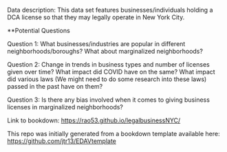Data description: This data set features businesses/individuals holding a DCA license so that they may legally operate in New York City. 

**Potential Questions

Question 1: What businesses/industries are popular in different neighborhoods/boroughs? What about marginalized neighborhoods?

Question 2: Change in trends in business types and number of licenses given over time? What impact did COVID have on the same? What impact did various laws (We might need to do some research into these laws) passed in the past have on them? 

Question 3: Is there any bias involved when it comes to giving business licenses in marginalized neighborhoods?



Link to bookdown: https://rao53.github.io/legalbusinessNYC/


This repo was initially generated from a bookdown template available here: https://github.com/jtr13/EDAVtemplate

